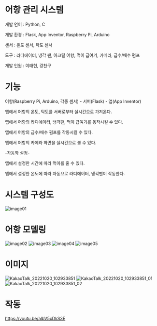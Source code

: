 # 어항 관리 시스템


개발 언어 : Python, C

개발 환경 : Flask, App Inventor, Raspberry Pi, Arduino

센서 : 온도 센서, 탁도 센서

도구 : 라디에이터, 냉각 팬, 아크릴 어항, 먹이 급여기, 카메라, 급수/배수 펌프

개발 인원 : 이태현, 강찬구



# 기능

어항(Raspberry Pi, Arduino, 각종 센서) - 서버(Flask) - 앱(App Inventor)

앱에서 어항의 온도, 탁도를 서버로부터 실시간으로 가져온다.

앱에서 어항의 라디에이터, 냉각팬, 먹이 급여기를 동작시킬 수 있다.

앱에서 어항의 급수/배수 펌프를 작동시킬 수 있다.

앱에서 어항의 카메라 화면을 실시간으로 볼 수 있다.

-자동화 설정-

앱에서 설정한 시간에 따라 먹이를 줄 수 있다.

앱에서 설정한 온도에 따라 자동으로 라디에이터, 냉각팬이 작동한다.


# 시스템 구성도

![image01](https://user-images.githubusercontent.com/61938906/196835551-7885c49f-980a-453f-ba2c-edbd1356a6a6.png)


# 어항 모델링

![image02](https://user-images.githubusercontent.com/61938906/196835959-002fc2f1-5a45-4f16-8042-a796a3296009.png)
![image03](https://user-images.githubusercontent.com/61938906/196835961-9398fdf8-57ec-481c-9323-270cfb09e3c7.png)
![image04](https://user-images.githubusercontent.com/61938906/196835966-7ff97a9c-1983-4774-aa8e-db029e5f71a7.png)
![image05](https://user-images.githubusercontent.com/61938906/196835968-df8481d9-1dfd-4f0f-8beb-2f90f1fbb430.png)

# 이미지
![KakaoTalk_20221020_102933851](https://user-images.githubusercontent.com/61938906/196836685-c7bc3221-8890-439c-9248-80ef799be776.jpg)
![KakaoTalk_20221020_102933851_01](https://user-images.githubusercontent.com/61938906/196836688-3cb3ca4b-a1ac-4bda-888b-331d8a239824.jpg)
![KakaoTalk_20221020_102933851_02](https://user-images.githubusercontent.com/61938906/196836697-426e0ec3-9f28-46d0-9a1a-68f338925594.jpg)



# 작동

https://youtu.be/aIbV5xDkS3E






